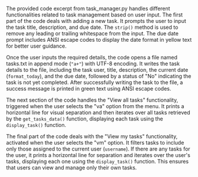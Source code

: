 The provided code excerpt from task_manager.py handles different functionalities related to task management based on user input. The first part of the code deals with adding a new task. It prompts the user to input the task title, description, and due date. The `strip()` method is used to remove any leading or trailing whitespace from the input. The due date prompt includes ANSI escape codes to display the date format in yellow text for better user guidance.

Once the user inputs the required details, the code opens a file named tasks.txt in append mode (`"a+"`) with UTF-8 encoding. It writes the task details to the file, including the task user, title, description, the current date (`format_today`), and the due date, followed by a status of "No" indicating the task is not yet completed. After successfully writing the task to the file, a success message is printed in green text using ANSI escape codes.

The next section of the code handles the "View all tasks" functionality, triggered when the user selects the "va" option from the menu. It prints a horizontal line for visual separation and then iterates over all tasks retrieved by the `get_tasks_data()` function, displaying each task using the `display_task()` function.

The final part of the code deals with the "View my tasks" functionality, activated when the user selects the "vm" option. It filters tasks to include only those assigned to the current user (`username`). If there are any tasks for the user, it prints a horizontal line for separation and iterates over the user's tasks, displaying each one using the `display_task()` function. This ensures that users can view and manage only their own tasks.

